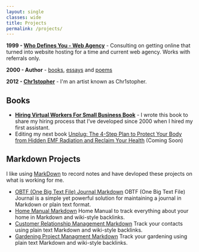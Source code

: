 ```yaml
---
layout: single
classes: wide
title: Projects
permalink: /projects/
---
```

**1999 - [Who Defines You - Web Agency](/whodefinesyou)** - Consulting on getting online that turned into website hosting for a time and current web agency. Works with referrals only.

**2000 - Author** - [books](/books/), [essays](/categories/#essays) and [poems](/categories/#poems)

**2012 - [Chr1stopher](/chr1stopher)** - I'm an artist known as Chr1stopher.

## Books
- **[Hiring Virtual Workers For Small Business Book](/hiring)** - I wrote this book to share my hiring process that I’ve developed since 2000 when I hired my first assistant.
- Editing my next book [Unplug: The 4-Step Plan to Protect Your Body from Hidden EMF Radiation and Reclaim Your Health](/unplug/) (Coming Soon)

## Markdown Projects
I like using [MarkDown](https://en.wikipedia.org/wiki/Markdown) to record notes and have devloped these projects on what is working for me.

- [OBTF (One Big Text File) Journal Markdown](/obtf)
OBTF (One Big Text File) Journal is a simple yet powerful solution for maintaining a journal in Markdown or plain text format.
- [Home Manual Markdown](/home-manual)
Home Manual to track everything about your home in Markdown and wiki-style backlinks.
- [Customer Relationship Management Markdown](/crm)
Track your contacts using plain text Markdown and wiki-style backlinks.
- [Gardening Project Managment Markdown](/gardening)
Track your gardening using plain text Markdown and wiki-style backlinks.